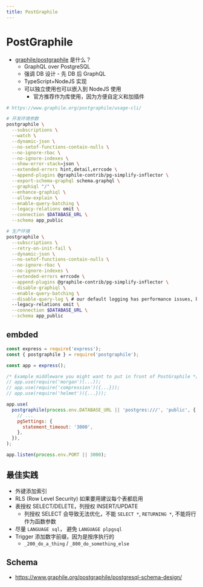 ```yaml
---
title: PostGraphile
---
```


# PostGraphile

- [graphile/postgraphile](https://github.com/graphile/postgraphile) 是什么？
  - GraphQL over PostgreSQL
  - 强调 DB 设计 - 先 DB 后 GraphQL
  - TypeScript+NodeJS 实现
  - 可以独立使用也可以嵌入到 NodeJS 使用
    - 官方推荐作为库使用，因为方便自定义和加插件

```bash
# https://www.graphile.org/postgraphile/usage-cli/

# 开发环境参数
postgraphile \
  --subscriptions \
  --watch \
  --dynamic-json \
  --no-setof-functions-contain-nulls \
  --no-ignore-rbac \
  --no-ignore-indexes \
  --show-error-stack=json \
  --extended-errors hint,detail,errcode \
  --append-plugins @graphile-contrib/pg-simplify-inflector \
  --export-schema-graphql schema.graphql \
  --graphiql "/" \
  --enhance-graphiql \
  --allow-explain \
  --enable-query-batching \
  --legacy-relations omit \
  --connection $DATABASE_URL \
  --schema app_public

# 生产环境
postgraphile \
  --subscriptions \
  --retry-on-init-fail \
  --dynamic-json \
  --no-setof-functions-contain-nulls \
  --no-ignore-rbac \
  --no-ignore-indexes \
  --extended-errors errcode \
  --append-plugins @graphile-contrib/pg-simplify-inflector \
  --disable-graphiql \
  --enable-query-batching \
  --disable-query-log \ # our default logging has performance issues, but do make sure you have a logging system in place!
  --legacy-relations omit \
  --connection $DATABASE_URL \
  --schema app_public
```

## embded

```js
const express = require('express');
const { postgraphile } = require('postgraphile');

const app = express();

/* Example middleware you might want to put in front of PostGraphile */
// app.use(require('morgan')(...));
// app.use(require('compression')({...}));
// app.use(require('helmet')({...}));

app.use(
  postgraphile(process.env.DATABASE_URL || 'postgres:///', 'public', {
    // ...
    pgSettings: {
      statement_timeout: '3000',
    },
  }),
);

app.listen(process.env.PORT || 3000);
```

## 最佳实践

- 外键添加索引
- RLS (Row Level Security) 如果要用建议每个表都启用
- 表授权 SELECT/DELETE，列授权 INSERT/UPDATE
  - 列授权 SELECT 会导致无法优化，不能 `SELECT *`, `RETURNING *`, 不能将行作为函数参数
- 尽量 `LANGUAGE sql`， 避免 `LANGUAGE plpgsql`
- Trigger 添加数字前缀，因为是按序执行的
  - `_200_do_a_thing` / `_800_do_something_else`

## Schema

- https://www.graphile.org/postgraphile/postgresql-schema-design/
